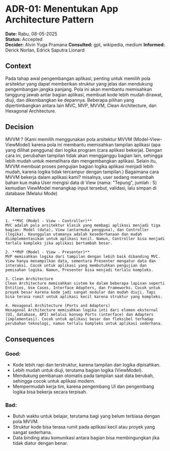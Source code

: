 # ADR-01: Menentukan App Architecture Pattern

**Date:** Rabu, 08-05-2025  
**Status:** Accepted  
**Decider:** Alvin Yuga Pramana
**Consulted:** gpt, wikipedia, medium
**Informed:** Derick Norlan, Edrick Saputra Lionard

## Context
Pada tahap awal pengembangan aplikasi, penting untuk memilih pola arsitektur yang dapat memberikan struktur yang jelas dan mendukung pengembangan jangka panjang. Pola ini akan membantu memisahkan tanggung jawab antar bagian aplikasi, membuat kode lebih mudah dirawat, diuji, dan dikembangkan ke depannya. Beberapa pilihan yang dipertimbangkan antara lain MVC, MVP, MVVM, Clean Architecture, dan Hexagonal Architecture.

## Decision
MVVM ? (Kami memilih menggunakan pola arsitektur MVVM (Model-View-ViewModel) karena pola ini membantu memisahkan tampilan aplikasi (apa yang dilihat pengguna) dari logika program (cara aplikasi bekerja). Dengan cara ini, perubahan tampilan tidak akan mengganggu bagian lain, sehingga lebih mudah untuk memelihara dan mengembangkan aplikasi. Selain itu, MVVM membuat proses pengujian bagian logika aplikasi menjadi lebih mudah, karena logika tidak tercampur dengan tampilan.) Bagaimana cara MVVM bekerja dalam aplikasi kami? misalnya, user sedang menambah bahan kue maka User mengisi data di View (nama: "Tepung", jumlah : 5) kemudian ViewModel menangkap input tersebut, validasi, lalu simpan di database (Melalui Mode)

## Alternatives
    1. **MVC (Model - View - Controller)**
    MVC adalah pola arsitektur klasik yang membagi aplikasi menjadi tiga bagian: Model (data), View (antarmuka pengguna), dan Controller (logika). Keunggulan utamanya adalah kesederhanaan dan mudah diimplementasikan untuk aplikasi kecil. Namun, Controller bisa menjadi terlalu kompleks jika aplikasi bertambah besar.

    2. **MVP (Model - View - Presenter)**
    MVP memisahkan logika dari tampilan dengan lebih baik dibanding MVC. View hanya menampilkan data, sementara Presenter mengatur data dan interaksi. Cocok untuk aplikasi yang membutuhkan pengujian dan pemisahan logika. Namun, Presenter bisa menjadi terlalu kompleks.

    3. Clean Architecture 
    Clean Architecture memisahkan sistem ke dalam beberapa lapisan seperti Entities, Use Cases, Interface Adapters, dan Frameworks. Cocok untuk proyek besar karena kode jadi sangat modular dan mudah diuji. Tapi bisa terasa rumit untuk aplikasi kecil karena struktur yang kompleks.

    4. Hexagonal Architecture (Ports and Adapters)
    Hexagonal Architecture memisahkan logika inti dari elemen eksternal (UI, database, API) melalui konsep Ports (interface) dan Adapters (implementasi). Cocok untuk aplikasi besar dan fleksibel terhadap perubahan teknologi, namun terlalu kompleks untuk aplikasi sederhana.

## Consequences
### Good:
- Kode lebih rapi dan terstruktur, karena tampilan dan logika dipisahkan.
- Lebih mudah untuk diuji, terutama bagian logika (ViewModel).
- Mendukung pembaruan otomatis pada tampilan saat data berubah, sehingga cocok untuk aplikasi modern.
- Mempermudah kerja tim, karena pengembang UI dan pengembang logika bisa bekerja secara terpisah.

### Bad:
- Butuh waktu untuk belajar, terutama bagi yang belum terbiasa dengan pola MVVM.
- Struktur kode bisa terasa rumit pada aplikasi kecil atau proyek yang sangat sederhana.
- Data binding atau komunikasi antara bagian bisa membingungkan jika tidak diatur dengan benar.